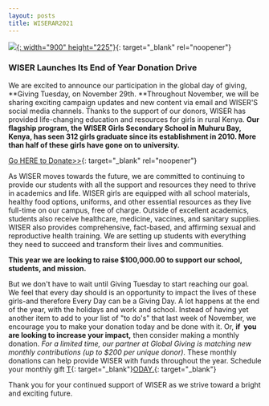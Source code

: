 ```yaml
---
layout: posts
title: WISERAR2021
---
```

[![](/uploads/white-yellow-simple-advertising-email-signature-900-×-225-px.png){: width="900" height="225"}](https://wisergirls.org/ways_to_donate/){: target="_blank" rel="noopener"}

### WISER Launches Its End of Year Donation Drive

We are excited to announce our participation in the global day of giving, **Giving Tuesday, on November 29th.&nbsp;**Throughout November, we will be sharing exciting campaign updates and new content via email and WISER'S social media channels. Thanks to the support of our donors, WISER has provided life-changing education and resources for girls in rural Kenya. **Our flagship program, the WISER Girls Secondary School in Muhuru Bay, Kenya, has seen 312 girls graduate since its establishment in 2010. More than half of these girls have gone on to university.**

[Go HERE to Donate&gt;&gt;](https://wisergirls.org/ways_to_donate/){: target="_blank" rel="noopener"}

As WISER moves towards the future, we are committed to continuing to provide our students with all the support and resources they need to thrive in academics and life. WISER girls are equipped with all school materials, healthy food options, uniforms, and other essential resources as they live full-time on our campus, free of charge. Outside of excellent academics, students also receive healthcare, medicine, vaccines, and sanitary supplies. WISER also provides comprehensive, fact-based, and affirming sexual and reproductive health training. We are setting up students with everything they need to succeed and transform their lives and communities.&nbsp;

**This year we are looking to raise $100,000.00 to support our school, students, and mission.&nbsp;**

But we don't have to wait until Giving Tuesday to start reaching our goal. We feel that every day should is an opportunity to impact the lives of these girls-and therefore Every Day can be a Giving Day. A lot happens at the end of the year, with the holidays and work and school. Instead of having yet another item to add to your list of "to do's" that last week of November, we encourage you to make your donation today and be done with it. Or, **if&nbsp; you are looking to increase your impact,** then consider making a monthly donation. *For a limited time, our partner at Global Giving is matching new monthly contributions (up to $200 per unique donor)*. These monthly donations can help provide WISER with funds throughout the year. Schedule your monthly gift [T](https://www.globalgiving.org/projects/empower-and-educate-wiser-girls-in-kenya/){: target="_blank"}[ODAY.](https://www.globalgiving.org/projects/empower-and-educate-wiser-girls-in-kenya/){: target="_blank"}&nbsp;

Thank you for your continued support of WISER as we strive toward a bright and exciting future.
